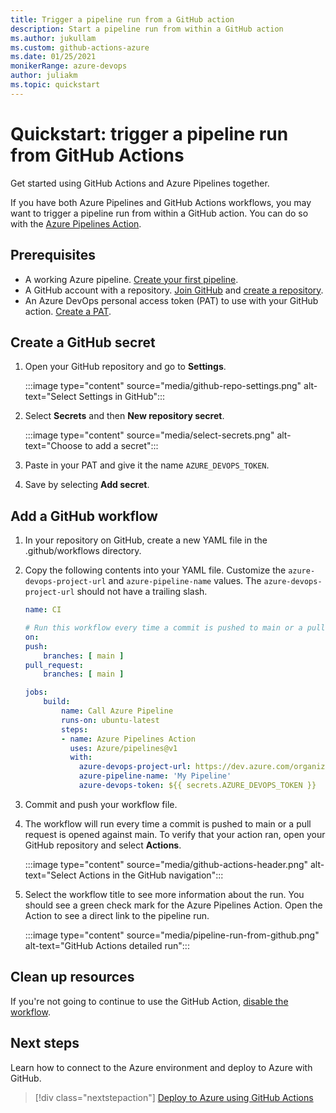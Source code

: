 ```yaml
---
title: Trigger a pipeline run from a GitHub action
description: Start a pipeline run from within a GitHub action
ms.author: jukullam
ms.custom: github-actions-azure
ms.date: 01/25/2021
monikerRange: azure-devops
author: juliakm
ms.topic: quickstart
---
```


# Quickstart: trigger a pipeline run from GitHub Actions

Get started using GitHub Actions and Azure Pipelines together. 

If you have both Azure Pipelines and GitHub Actions workflows, you may want to trigger a pipeline run from within a GitHub action. You can do so with the [Azure Pipelines Action](https://github.com/marketplace/actions/azure-pipelines-action).  

## Prerequisites

- A working Azure pipeline. [Create your first pipeline](../create-first-pipeline.md). 
- A GitHub account with a repository. [Join GitHub](https://github.com/join) and [create a repository](https://docs.github.com/en/github/getting-started-with-github/create-a-repo). 
- An Azure DevOps personal access token (PAT) to use with your GitHub action. [Create a PAT](../../organizations/accounts/use-personal-access-tokens-to-authenticate.md).

## Create a GitHub secret

1. Open your GitHub repository and go to **Settings**.

    :::image type="content" source="media/github-repo-settings.png" alt-text="Select Settings in GitHub":::


1. Select **Secrets** and then **New repository secret**.

    :::image type="content" source="media/select-secrets.png" alt-text="Choose to add a secret":::

1. Paste in your PAT and give it the name `AZURE_DEVOPS_TOKEN`. 

1. Save by selecting **Add secret**.


## Add a GitHub workflow

1. In your repository on GitHub, create a new YAML file in the .github/workflows directory.

1. Copy the following contents into your YAML file. Customize the `azure-devops-project-url` and  `azure-pipeline-name` values. The `azure-devops-project-url` should not have a trailing slash.

    ```yaml
    name: CI

    # Run this workflow every time a commit is pushed to main or a pull request is opened against main
    on:
    push:
        branches: [ main ]
    pull_request:
        branches: [ main ]

    jobs:
        build:
            name: Call Azure Pipeline
            runs-on: ubuntu-latest
            steps:
            - name: Azure Pipelines Action
              uses: Azure/pipelines@v1
              with:
                azure-devops-project-url: https://dev.azure.com/organization/project-name
                azure-pipeline-name: 'My Pipeline'
                azure-devops-token: ${{ secrets.AZURE_DEVOPS_TOKEN }}
    ```

1. Commit and push your workflow file.

1. The workflow will run every time a commit is pushed to main or a pull request is opened against main. To verify that your action ran, open your GitHub repository and select **Actions**.

    :::image type="content" source="media/github-actions-header.png" alt-text="Select Actions in the GitHub navigation"::: 

1. Select the workflow title to see more information about the run. You should see a green check mark for the Azure Pipelines Action. Open the Action to see a direct link to the pipeline run. 

    :::image type="content" source="media/pipeline-run-from-github.png" alt-text="GitHub Actions detailed run":::

## Clean up resources

If you're not going to continue to use the GitHub Action, [disable the workflow](https://docs.github.com/actions/managing-workflow-runs/disabling-and-enabling-a-workflow).


## Next steps

Learn how to connect to the Azure environment and deploy to Azure with GitHub. 
> [!div class="nextstepaction"]
> [Deploy to Azure using GitHub Actions](/azure/developer/github/github-actions)
